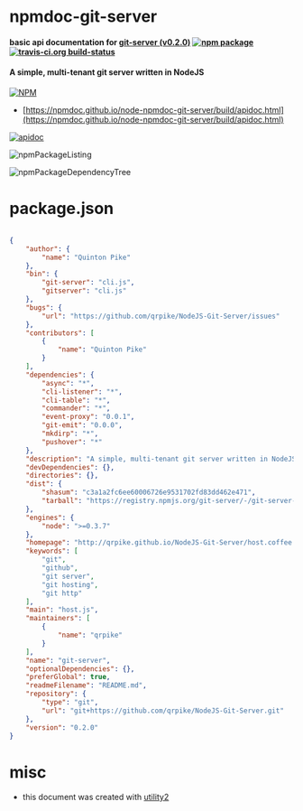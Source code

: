 # npmdoc-git-server

#### basic api documentation for  [git-server (v0.2.0)](http://qrpike.github.io/NodeJS-Git-Server/host.coffee.html)  [![npm package](https://img.shields.io/npm/v/npmdoc-git-server.svg?style=flat-square)](https://www.npmjs.org/package/npmdoc-git-server) [![travis-ci.org build-status](https://api.travis-ci.org/npmdoc/node-npmdoc-git-server.svg)](https://travis-ci.org/npmdoc/node-npmdoc-git-server)

#### A simple, multi-tenant git server written in NodeJS

[![NPM](https://nodei.co/npm/git-server.png?downloads=true&downloadRank=true&stars=true)](https://www.npmjs.com/package/git-server)

- [https://npmdoc.github.io/node-npmdoc-git-server/build/apidoc.html](https://npmdoc.github.io/node-npmdoc-git-server/build/apidoc.html)

[![apidoc](https://npmdoc.github.io/node-npmdoc-git-server/build/screenCapture.buildCi.browser.%252Ftmp%252Fbuild%252Fapidoc.html.png)](https://npmdoc.github.io/node-npmdoc-git-server/build/apidoc.html)

![npmPackageListing](https://npmdoc.github.io/node-npmdoc-git-server/build/screenCapture.npmPackageListing.svg)

![npmPackageDependencyTree](https://npmdoc.github.io/node-npmdoc-git-server/build/screenCapture.npmPackageDependencyTree.svg)



# package.json

```json

{
    "author": {
        "name": "Quinton Pike"
    },
    "bin": {
        "git-server": "cli.js",
        "gitserver": "cli.js"
    },
    "bugs": {
        "url": "https://github.com/qrpike/NodeJS-Git-Server/issues"
    },
    "contributors": [
        {
            "name": "Quinton Pike"
        }
    ],
    "dependencies": {
        "async": "*",
        "cli-listener": "*",
        "cli-table": "*",
        "commander": "*",
        "event-proxy": "0.0.1",
        "git-emit": "0.0.0",
        "mkdirp": "*",
        "pushover": "*"
    },
    "description": "A simple, multi-tenant git server written in NodeJS",
    "devDependencies": {},
    "directories": {},
    "dist": {
        "shasum": "c3a1a2fc6ee60006726e9531702fd83dd462e471",
        "tarball": "https://registry.npmjs.org/git-server/-/git-server-0.2.0.tgz"
    },
    "engines": {
        "node": ">=0.3.7"
    },
    "homepage": "http://qrpike.github.io/NodeJS-Git-Server/host.coffee.html",
    "keywords": [
        "git",
        "github",
        "git server",
        "git hosting",
        "git http"
    ],
    "main": "host.js",
    "maintainers": [
        {
            "name": "qrpike"
        }
    ],
    "name": "git-server",
    "optionalDependencies": {},
    "preferGlobal": true,
    "readmeFilename": "README.md",
    "repository": {
        "type": "git",
        "url": "git+https://github.com/qrpike/NodeJS-Git-Server.git"
    },
    "version": "0.2.0"
}
```



# misc
- this document was created with [utility2](https://github.com/kaizhu256/node-utility2)
